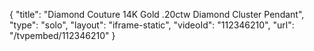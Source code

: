 {
    "title": "Diamond Couture 14K Gold .20ctw Diamond Cluster Pendant",
    "type": "solo",
    "layout": "iframe-static",
    "videoId": "112346210",
    "url": "\/tvpembed\/112346210"
}